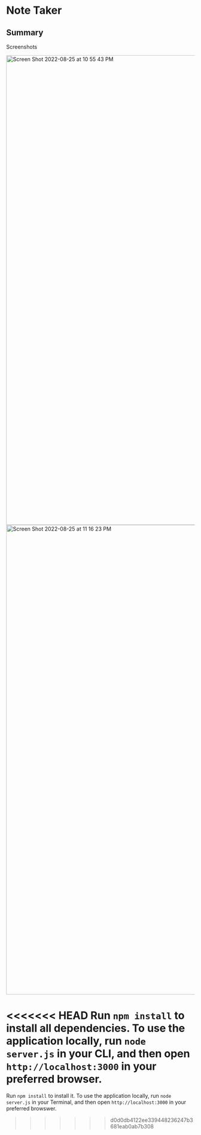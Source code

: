 # Note Taker

## Summary
Screenshots 

<img width="1256" alt="Screen Shot 2022-08-25 at 10 55 43 PM" src="https://user-images.githubusercontent.com/106893616/186808190-8ed02e7b-4115-42d8-ad5e-45e25e8b3ed7.png">


<img width="1256" alt="Screen Shot 2022-08-25 at 11 16 23 PM" src="https://user-images.githubusercontent.com/106893616/186810238-29408a66-9d7a-47d3-b441-0237ba8318c3.png">
 
 

<<<<<<< HEAD
Run `npm install` to install all dependencies. To use the application locally, run `node server.js` in your CLI, and then open `http://localhost:3000` in your preferred browser. 
=======
Run `npm install` to install it. To use the application locally, run `node server.js` in your Terminal, and then open `http://localhost:3000` in your preferred browswer.

>>>>>>> d0d0db4122ee339448236247b3681eab0ab7b308
